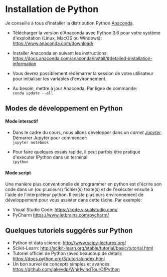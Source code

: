 # Installation de Python

Je conseille à tous d'installer la distribution Python [Anaconda](https://www.anaconda.com/).

* Télécharger la version d'Anaconda avec Python 3.6 pour votre système d'exploitation (Linux, MacOS ou Windows):  
https://www.anaconda.com/download/

* Installer Anaconda en suivant les instructions:
https://docs.anaconda.com/anaconda/install/#detailed-installation-information

* Vous devrez possiblement rédémarrer la session de votre utilisateur pour initialiser les variables d'environnement.

* Au besoin, mettre à jour Anaconda. Par ligne de commande:  
```conda update --all```

## Modes de développement en Python

#### Mode interactif
* Dans le cadre du cours, nous allons développer dans un *carnet [Jupyter](http://jupyter.org/)*. 
Démarrer Jupyter pour commencer:  
```jupyter notebook```

* Pour faire quelques essais rapide, il peut parfois être pratique d'exécuter IPython dans un terminal:  
```ipython```

#### Mode script
Une manière plus conventionelle de programmer en python est d'écrire son code dans un (ou plusieurs) fichier(s) texte(s) et de l'exécuter ensuite à l'aide de l'interpréteur python. Il existe plusieurs environnement de développement pour vous assister dans cette tâche. Par exemple:

* Visual Studio Code: https://code.visualstudio.com/
* PyCharm https://www.jetbrains.com/pycharm/



## Quelques tutoriels suggérés sur Python

* Python et data science: http://www.scipy-lectures.org/
* Scikit-Learn: http://scikit-learn.org/stable/tutorial/basic/tutorial.html
* Tutoriel officiel de Python (avec beaucoup de détail): https://docs.python.org/3/tutorial/index.html
* Un bon survol de concepts simples et avancés: https://github.com/jakevdp/WhirlwindTourOfPython
